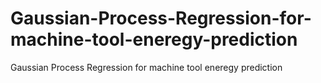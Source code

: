 # Gaussian-Process-Regression-for-machine-tool-eneregy-prediction
Gaussian Process Regression for machine tool eneregy prediction
